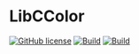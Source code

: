 # LibCColor
[![GitHub license](https://img.shields.io/badge/license-MIT-blue.svg)](https://github.com/Ydos2/LibCColor/blob/master/LICENSE) [![Build](https://github.com/Ydos2/LibCColor/workflows/Build/badge.svg)](https://github.com/Ydos2/LibCColor/actions?query=workflow%3A%22C%2FC%2B%2B+CI%22) 
[![Build](https://github.com/Ydos2/LibCColor/blob/master/.github/workflows/main.yml/badge.svg)](https://github.com/Ydos2/LibCColor/actions)

